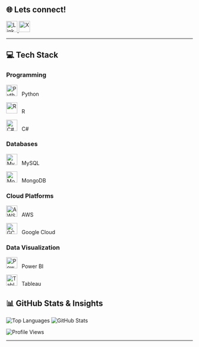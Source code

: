 ## 🌐 Lets connect!
<p>
  <a href="https://linkedin.com/in/meronmkifle">
    <img src="https://skillicons.dev/icons?i=linkedin" height="30" alt="LinkedIn"/>
  </a>
 <a href="https://twitter.com/MeronMKifle">
    <img src="https://skillicons.dev/icons?i=twitter" height="30" alt="X"/>
  </a>
</p>

---

## 💻 Tech Stack  
### Programming  
<p>
  <img src="https://skillicons.dev/icons?i=python" height="30" alt="Python"/> &nbsp; Python
</p>
<p>
  <img src="https://skillicons.dev/icons?i=r" height="30" alt="R"/> &nbsp; R
</p>
<p>
  <img src="https://skillicons.dev/icons?i=cs" height="30" alt="C#"/> &nbsp; C#
</p>

### Databases  
<p>
  <img src="https://skillicons.dev/icons?i=mysql" height="30" alt="MySQL"/> &nbsp; MySQL
</p>
<p>
  <img src="https://skillicons.dev/icons?i=mongodb" height="30" alt="MongoDB"/> &nbsp; MongoDB
</p>

### Cloud Platforms  
<p>
  <img src="https://skillicons.dev/icons?i=aws" height="30" alt="AWS"/> &nbsp; AWS
</p>
<p>
  <img src="https://skillicons.dev/icons?i=gcp" height="30" alt="GCP"/> &nbsp; Google Cloud
</p>

### Data Visualization  
<p>
  <img src="https://upload.wikimedia.org/wikipedia/commons/c/cf/New_Power_BI_Logo.svg" height="30" alt="Power BI"/> &nbsp; Power BI
</p>
<p>
  <img src="https://cdn.worldvectorlogo.com/logos/tableau-software.svg" height="30" alt="Tableau"/> &nbsp; Tableau
</p>

## 📊 GitHub Stats & Insights

![Top Languages](https://github-readme-stats.vercel.app/api/top-langs/?username=meronmkifle&layout=compact&theme=dark&hide_border=true)
![GitHub Stats](https://github-readme-stats.vercel.app/api?username=meronmkifle&show_icons=true&theme=dark&hide_border=true&count_private=true)

![Profile Views](https://komarev.com/ghpvc/?username=meronmkifle&style=flat&color=blue)




---
